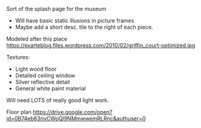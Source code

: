 Sort of the splash page for the museum

- Will have basic static illusions in picture frames
- Maybe add a short desc. tile to the right of each piece.

Modeled after this place https://exarteblog.files.wordpress.com/2010/02/griffin_court-optimized.jpg

Textures:
- Light wood floor
- Detailed ceiling window
- Silver reflective detail
- General white paint material

Will need LOTS of really good light work.

Floor plan https://drive.google.com/open?id=0B74eb63nvCWoQl9NMmwwemRLRnc&authuser=0
